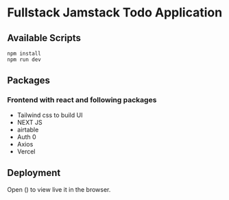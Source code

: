 # Fullstack Jamstack Todo Application

## Available Scripts

```
npm install
npm run dev
```

## Packages

### Frontend with react and following packages

- Tailwind css to build UI
- NEXT JS
- airtable
- Auth 0
- Axios
- Vercel

## Deployment

Open () to view live it in the browser.
